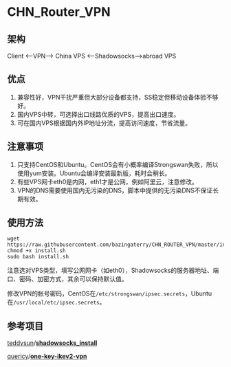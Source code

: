 # CHN_Router_VPN

## 架构

Client <—VPN—> China VPS <—Shadowsocks—>abroad VPS

## 优点

1. 兼容性好，VPN干扰严重但大部分设备都支持，SS稳定但移动设备体验不够好。
2. 国内VPS中转，可选择出口线路优质的VPS，提高出口速度。
3. 可在国内VPS根据国内外IP地址分流，提高访问速度，节省流量。

## 注意事项

1. 只支持CentOS和Ubuntu。CentOS会有小概率编译Strongswan失败，所以使用yum安装。Ubuntu会编译安装最新版，耗时会稍长。
2. 有些VPS网卡eth0是内网，eth1才是公网，例如阿里云，注意修改。
3. VPN的DNS需要使用国内无污染的DNS，脚本中提供的无污染DNS不保证长期有效。

## 使用方法

``` shell
wget https://raw.githubusercontent.com/bazingaterry/CHN_ROUTER_VPN/master/install.sh
chmod +x install.sh
sudo bash install.sh
```

注意选对VPS类型，填写公网网卡（如eth0），Shadowsocks的服务器地址、端口、密码、加密方式，其余可以保持默认值。

修改VPN的帐号密码，CentOS在`/etc/strongswan/ipsec.secrets`，Ubuntu在`/usr/local/etc/ipsec.secrets`。

## 参考项目

[teddysun](https://github.com/teddysun)/[**shadowsocks_install**](https://github.com/teddysun/shadowsocks_install/)

[quericy](https://github.com/quericy)/[**one-key-ikev2-vpn**](https://github.com/quericy/one-key-ikev2-vpn)
